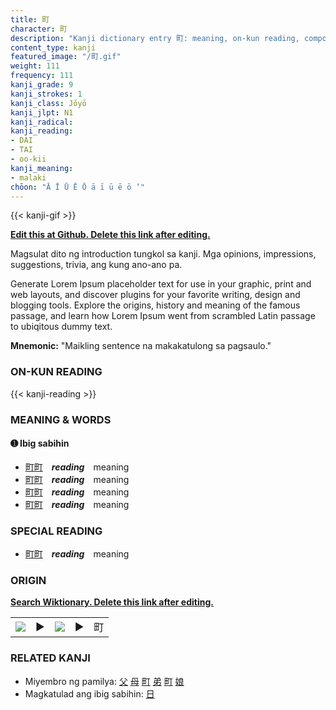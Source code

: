 ```yaml
---
title: 町
character: 町
description: "Kanji dictionary entry 町: meaning, on-kun reading, compounds, origin, related kanji"
content_type: kanji
featured_image: "/町.gif"
weight: 111
frequency: 111
kanji_grade: 9
kanji_strokes: 1
kanji_class: Jōyō
kanji_jlpt: N1
kanji_radical: 
kanji_reading: 
- DAI
- TAI
- oo-kii
kanji_meaning:
- malaki
chōon: "Ā Ī Ū Ē Ō ā ī ū ē ō ’"
---
```

[//]: # (Don't edit the line below. Kanji animated GIF code is automatically generated.)
{{< kanji-gif >}}

[//]: # (Edit below this line.)

**[Edit this at Github. Delete this link after editing.](https://github.com/tim0g/tim/tree/main/content/kanji/町/index.md)**

Magsulat dito ng introduction tungkol sa kanji. Mga opinions, impressions, suggestions, trivia, ang kung ano-ano pa.

Generate Lorem Ipsum placeholder text for use in your graphic, print and web layouts, and discover plugins for your favorite writing, design and blogging tools. Explore the origins, history and meaning of the famous passage, and learn how Lorem Ipsum went from scrambled Latin passage to ubiqitous dummy text.
 
**Mnemonic:** "Maikling sentence na makakatulong sa pagsaulo."

### ON-KUN READING

[//]: # (Don't edit the line below. ON-KUN READING code is automatically generated.)
{{< kanji-reading >}}

### MEANING & WORDS

#### ➊ **Ibig sabihin**
  - [町](../町)[町](../町)　***reading***　meaning
  - [町](../町)[町](../町)　***reading***　meaning
  - [町](../町)[町](../町)　***reading***　meaning
  - [町](../町)[町](../町)　***reading***　meaning

### SPECIAL READING
  - [町](../町)[町](../町)　***reading***　meaning

### ORIGIN

**[Search Wiktionary. Delete this link after editing.](https://wiktionary.org/wiki/町)**
<table class="kanji-table"><tr><td>
<img src="60px-町-bronze.svg.png">
</td><td>▶</td><td>
<img src="60px-町-oracle.svg.png">
</td><td>▶</td>
<td class="kanji-origin">町</td>
</tr></table>

### RELATED KANJI
- Miyembro ng pamilya: [父](../父) [母](../母) [町](../町) [弟](../弟) [町](../町) [娘](../娘)
- Magkatulad ang ibig sabihin: [日](../日)
